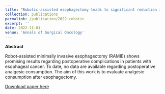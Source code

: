 ```yaml
---
title: "Robotic-assisted esophagectomy leads to significant reduction in postoperative acute pain: A retrospective clinical trial"
collection: publications
permalink: /publication/2022-robotic
excerpt: ''
date: 2022-11-01
venue: 'Annals of Surgical Oncology'
---
```


**Abstract**

Robot-assisted minimally invasive esophagectomy (RAMIE) shows promising results regarding postoperative complications in patients with esophageal cancer. To date, no data are available regarding postoperative analgesic consumption. The aim of this work is to evaluate analgesic consumption after esophagectomy.

[Download paper here](https://link.springer.com/article/10.1245/s10434-022-12200-0)